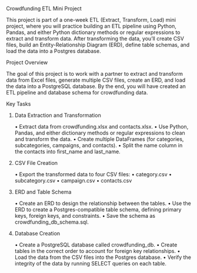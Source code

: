 Crowdfunding ETL Mini Project

This project is part of a one-week ETL (Extract, Transform, Load) mini project, where you will practice building an ETL pipeline using Python, Pandas, and either Python dictionary methods or regular expressions to extract and transform data. After transforming the data, you’ll create CSV files, build an Entity-Relationship Diagram (ERD), define table schemas, and load the data into a Postgres database.

Project Overview

The goal of this project is to work with a partner to extract and transform data from Excel files, generate multiple CSV files, create an ERD, and load the data into a PostgreSQL database. By the end, you will have created an ETL pipeline and database schema for crowdfunding data.

Key Tasks

1. Data Extraction and Transformation

	•	Extract data from crowdfunding.xlsx and contacts.xlsx.
	•	Use Python, Pandas, and either dictionary methods or regular expressions to clean and transform the data.
	•	Create multiple DataFrames (for categories, subcategories, campaigns, and contacts).
	•	Split the name column in the contacts into first_name and last_name.

2. CSV File Creation

	•	Export the transformed data to four CSV files:
	•	category.csv
	•	subcategory.csv
	•	campaign.csv
	•	contacts.csv

3. ERD and Table Schema

	•	Create an ERD to design the relationship between the tables.
	•	Use the ERD to create a Postgres-compatible table schema, defining primary keys, foreign keys, and constraints.
	•	Save the schema as crowdfunding_db_schema.sql.

4. Database Creation

	•	Create a PostgreSQL database called crowdfunding_db.
	•	Create tables in the correct order to account for foreign key relationships.
	•	Load the data from the CSV files into the Postgres database.
	•	Verify the integrity of the data by running SELECT queries on each table.

